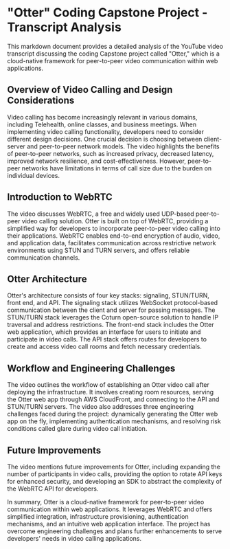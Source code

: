 # "Otter" Coding Capstone Project - Transcript Analysis

This markdown document provides a detailed analysis of the YouTube video transcript discussing the coding Capstone project called "Otter," which is a cloud-native framework for peer-to-peer video communication within web applications.

## Overview of Video Calling and Design Considerations

Video calling has become increasingly relevant in various domains, including Telehealth, online classes, and business meetings. When implementing video calling functionality, developers need to consider different design decisions. One crucial decision is choosing between client-server and peer-to-peer network models. The video highlights the benefits of peer-to-peer networks, such as increased privacy, decreased latency, improved network resilience, and cost-effectiveness. However, peer-to-peer networks have limitations in terms of call size due to the burden on individual devices.

## Introduction to WebRTC

The video discusses WebRTC, a free and widely used UDP-based peer-to-peer video calling solution. Otter is built on top of WebRTC, providing a simplified way for developers to incorporate peer-to-peer video calling into their applications. WebRTC enables end-to-end encryption of audio, video, and application data, facilitates communication across restrictive network environments using STUN and TURN servers, and offers reliable communication channels.

## Otter Architecture

Otter's architecture consists of four key stacks: signaling, STUN/TURN, front end, and API. The signaling stack utilizes WebSocket protocol-based communication between the client and server for passing messages. The STUN/TURN stack leverages the Coturn open-source solution to handle IP traversal and address restrictions. The front-end stack includes the Otter web application, which provides an interface for users to initiate and participate in video calls. The API stack offers routes for developers to create and access video call rooms and fetch necessary credentials.

## Workflow and Engineering Challenges

The video outlines the workflow of establishing an Otter video call after deploying the infrastructure. It involves creating room resources, serving the Otter web app through AWS CloudFront, and connecting to the API and STUN/TURN servers. The video also addresses three engineering challenges faced during the project: dynamically generating the Otter web app on the fly, implementing authentication mechanisms, and resolving risk conditions called glare during video call initiation.

## Future Improvements

The video mentions future improvements for Otter, including expanding the number of participants in video calls, providing the option to rotate API keys for enhanced security, and developing an SDK to abstract the complexity of the WebRTC API for developers.

In summary, Otter is a cloud-native framework for peer-to-peer video communication within web applications. It leverages WebRTC and offers simplified integration, infrastructure provisioning, authentication mechanisms, and an intuitive web application interface. The project has overcome engineering challenges and plans further enhancements to serve developers' needs in video calling applications.